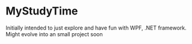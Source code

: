 # MyStudyTime
Initially intended to just explore and have fun with WPF, .NET framework. Might evolve into an small project soon
